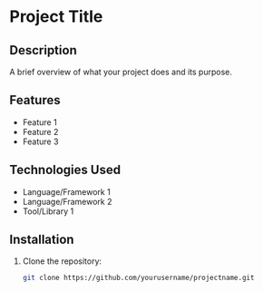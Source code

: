 # Project Title

## Description
A brief overview of what your project does and its purpose.

## Features
- Feature 1
- Feature 2
- Feature 3

## Technologies Used
- Language/Framework 1
- Language/Framework 2
- Tool/Library 1

## Installation
1. Clone the repository:
   ```bash
   git clone https://github.com/yourusername/projectname.git
